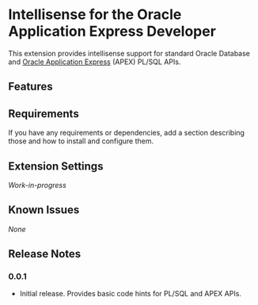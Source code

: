 # Intellisense for the Oracle Application Express Developer

This extension provides intellisense support for standard Oracle Database and [Oracle Application Express](https://apex.oracle.com/) (APEX) PL/SQL APIs.

## Features

## Requirements

If you have any requirements or dependencies, add a section describing those and how to install and configure them.

## Extension Settings

_Work-in-progress_

## Known Issues

_None_

## Release Notes

### 0.0.1

* Initial release. Provides basic code hints for PL/SQL and APEX APIs.
